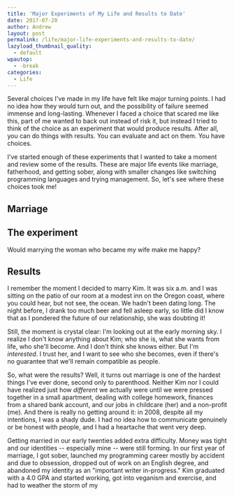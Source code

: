 ```yaml
---
title: 'Major Experiments of My Life and Results to Date'
date: 2017-07-20
author: Andrew
layout: post
permalink: /life/major-life-experiments-and-results-to-date/
lazyload_thumbnail_quality:
  - default
wpautop:
  - -break
categories:
  - Life
---
```

Several choices I've made in my life have felt like major turning points. I had no idea how they would turn out, and the possibility of failure seemed immense and long-lasting. Whenever I faced a choice that scared me like this, part of me wanted to back out instead of risk it, but instead I tried to think of the choice as an experiment that would produce results. After all, you can do things with results. You can evaluate and act on them. You have choices.

I've started enough of these experiments that I wanted to take a moment and review some of the results. These are major life events like marriage, fatherhood, and getting sober, along with smaller changes like switching programming languages and trying management. So, let's see where these choices took me!

## Marriage

## The experiment

Would marrying the woman who became my wife make me happy?

## Results

I remember the moment I decided to marry Kim. It was six a.m. and I was sitting on the patio of our room at a modest inn on the Oregon coast, where you could hear, but not see, the ocean. We hadn't been dating long. The night before, I drank too much beer and fell asleep early, so little did I know that as I pondered the future of our relationship, she was doubting it!

Still, the moment is crystal clear: I'm looking out at the early morning sky. I realize I don't know anything about Kim; who she is, what she wants from life, who she'll become. And I don't think she knows either. But I'm _interested_. I trust her, and I want to see who she becomes, even if there's no guarantee that we'll remain compatible as people.

So, what were the results? Well, it turns out marriage is one of the hardest things I've ever done, second only to parenthood. Neither Kim nor I could have realized just how _different_ we actually were until we were pressed together in a small apartment, dealing with college homework, finances from a shared bank account, and our jobs in childcare (her) and a non-profit (me). And there is really no getting around it: in 2008, despite all my intentions, I was a shady dude. I had no idea how to communicate genuinely or be honest with people, and I had a heartache that went very deep.

Getting married in our early twenties added extra difficulty. Money was tight and our identities -- especially mine -- were still forming. In our first year of marriage, I got sober, launched my programming career mostly by accident and due to obsession, dropped out of work on an English degree, and abandoned my identity as an "important writer in-progress." Kim graduated with a 4.0 GPA and started working, got into veganism and exercise, and had to weather the storm of my 
